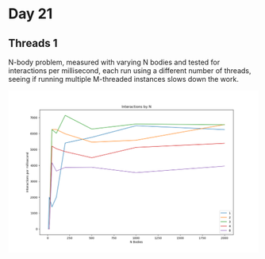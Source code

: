 # Day 21

## Threads 1

N-body problem, measured with varying N bodies and tested for interactions per millisecond, each run using a different number of threads, seeing if running multiple M-threaded instances slows down the work.

![alt text](plot.png)